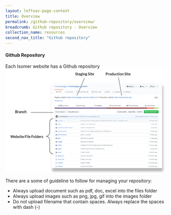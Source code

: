 ```yaml
---
layout: leftnav-page-content
title: Overview
permalink: /github-repository/overview/
breadcrumb: Github repository - Overview
collection_name: resources
second_nav_title: "Github repository"
---
```

#### **Github Repository**
Each Isomer website has a Github repository
![github](/images/resources/github.PNG)

There are a some of guideline to follow for managing your repository:
- Always upload document such as pdf, doc, excel into the files folder
- Always upload images such as png, jpg, gif into the images folder
- Do not upload filename that contain spaces. Always replace the spaces with dash (-)
